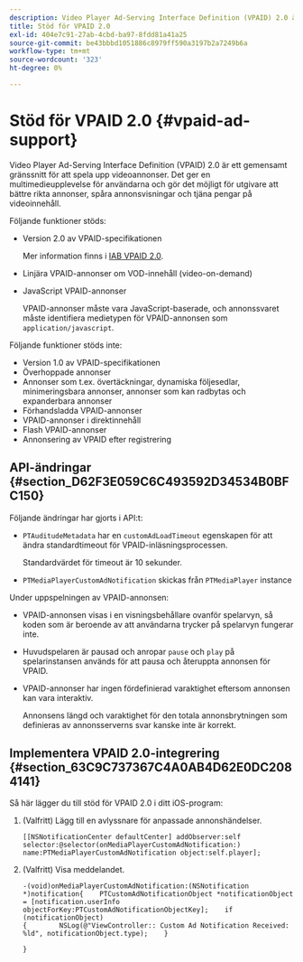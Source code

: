 ```yaml
---
description: Video Player Ad-Serving Interface Definition (VPAID) 2.0 är ett gemensamt gränssnitt för att spela upp videoannonser. Det ger en multimedieupplevelse för användarna och gör det möjligt för utgivare att bättre rikta annonser, spåra annonsvisningar och tjäna pengar på videoinnehåll.
title: Stöd för VPAID 2.0
exl-id: 404e7c91-27ab-4cbd-ba97-8fdd81a41a25
source-git-commit: be43bbbd1051886c8979ff590a3197b2a7249b6a
workflow-type: tm+mt
source-wordcount: '323'
ht-degree: 0%

---
```


# Stöd för VPAID 2.0 {#vpaid-ad-support}

Video Player Ad-Serving Interface Definition (VPAID) 2.0 är ett gemensamt gränssnitt för att spela upp videoannonser. Det ger en multimedieupplevelse för användarna och gör det möjligt för utgivare att bättre rikta annonser, spåra annonsvisningar och tjäna pengar på videoinnehåll.

Följande funktioner stöds:

* Version 2.0 av VPAID-specifikationen

   Mer information finns i [IAB VPAID 2.0](https://www.iab.com/wp-content/uploads/2015/06/VPAID_2_0_Final_04-10-2012.pdf).
* Linjära VPAID-annonser om VOD-innehåll (video-on-demand)
* JavaScript VPAID-annonser

   VPAID-annonser måste vara JavaScript-baserade, och annonssvaret måste identifiera medietypen för VPAID-annonsen som `application/javascript`.

Följande funktioner stöds inte:

* Version 1.0 av VPAID-specifikationen
* Överhoppade annonser
* Annonser som t.ex. övertäckningar, dynamiska följesedlar, minimeringsbara annonser, annonser som kan radbytas och expanderbara annonser
* Förhandsladda VPAID-annonser
* VPAID-annonser i direktinnehåll
* Flash VPAID-annonser
* Annonsering av VPAID efter registrering

## API-ändringar {#section_D62F3E059C6C493592D34534B0BFC150}

Följande ändringar har gjorts i API:t:

* `PTAuditudeMetadata` har en `customAdLoadTimeout` egenskapen för att ändra standardtimeout för VPAID-inläsningsprocessen.

   Standardvärdet för timeout är 10 sekunder.

* `PTMediaPlayerCustomAdNotification` skickas från `PTMediaPlayer` instance

<!--<a id="section_495700E1C5404A7B85307A4137C740C5"></a>-->

Under uppspelningen av VPAID-annonsen:

* VPAID-annonsen visas i en visningsbehållare ovanför spelarvyn, så koden som är beroende av att användarna trycker på spelarvyn fungerar inte.
* Huvudspelaren är pausad och anropar `pause` och `play` på spelarinstansen används för att pausa och återuppta annonsen för VPAID.

* VPAID-annonser har ingen fördefinierad varaktighet eftersom annonsen kan vara interaktiv.

   Annonsens längd och varaktighet för den totala annonsbrytningen som definieras av annonsserverns svar kanske inte är korrekt.

## Implementera VPAID 2.0-integrering {#section_63C9C737367C4A0AB4D62E0DC2084141}

Så här lägger du till stöd för VPAID 2.0 i ditt iOS-program:

1. (Valfritt) Lägg till en avlyssnare för anpassade annonshändelser.

   ```
   [[NSNotificationCenter defaultCenter] addObserver:self selector:@selector(onMediaPlayerCustomAdNotification:) name:PTMediaPlayerCustomAdNotification object:self.player];
   ```

1. (Valfritt) Visa meddelandet.

   ```
   -(void)onMediaPlayerCustomAdNotification:(NSNotification *)notification{    PTCustomAdNotificationObject *notificationObject = [notification.userInfo objectForKey:PTCustomAdNotificationObjectKey];    if (notificationObject)    
   {        NSLog(@"ViewController:: Custom Ad Notification Received: %ld", notificationObject.type);    } 
   
   }
   ```
